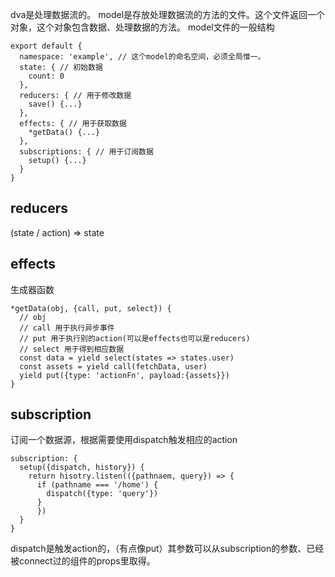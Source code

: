 dva是处理数据流的。
model是存放处理数据流的方法的文件。这个文件返回一个对象，这个对象包含数据、处理数据的方法。
model文件的一般结构
```
export default {
  namespace: 'example', // 这个model的命名空间，必须全局惟一。
  state: { // 初始数据
    count: 0
  },
  reducers: { // 用于修改数据
    save() {...}
  },
  effects: { // 用于获取数据
    *getData() {...}
  },
  subscriptions: { // 用于订阅数据
    setup() {...}
  }
}
```

## reducers

(state / action) => state

## effects

生成器函数

```
*getData(obj, {call, put, select}) {
  // obj
  // call 用于执行异步事件
  // put 用于执行别的action(可以是effects也可以是reducers)
  // select 用于得到相应数据
  const data = yield select(states => states.user)
  const assets = yield call(fetchData, user)
  yield put({type: 'actionFn', payload:{assets}})
}
```

## subscription

订阅一个数据源，根据需要使用dispatch触发相应的action

```
subscription: {
  setup({dispatch, history}) {
    return hisotry.listen(({pathnaem, query}) => {
      if (pathname === '/home') {
        dispatch({type: 'query'})
      }
      })
  }
}
```
dispatch是触发action的，（有点像put）其参数可以从subscription的参数、已经被connect过的组件的props里取得。
